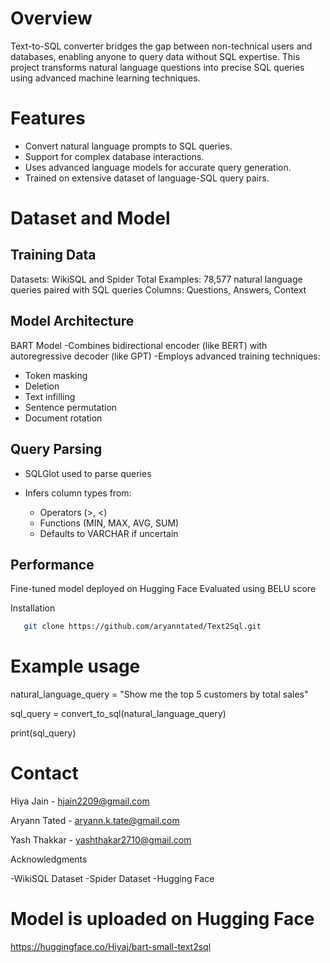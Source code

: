 # Overview
Text-to-SQL converter bridges the gap between non-technical users and databases, enabling anyone to query data without SQL expertise. This project transforms natural language questions into precise SQL queries using advanced machine learning techniques.

# Features
- Convert natural language prompts to SQL queries.
- Support for complex database interactions.
- Uses advanced language models for accurate query generation.
- Trained on extensive dataset of language-SQL query pairs.

# Dataset and Model
## Training Data

Datasets: WikiSQL and Spider
Total Examples: 78,577 natural language queries paired with SQL queries
Columns: Questions, Answers, Context

## Model Architecture
BART Model
-Combines bidirectional encoder (like BERT) with autoregressive decoder (like GPT)
-Employs advanced training techniques:
  - Token masking
  - Deletion
  - Text infilling
  - Sentence permutation
  - Document rotation



## Query Parsing

- SQLGlot used to parse queries
- Infers column types from:

   - Operators (>, <)
   - Functions (MIN, MAX, AVG, SUM)
   - Defaults to VARCHAR if uncertain



## Performance

Fine-tuned model deployed on Hugging Face
Evaluated using BELU score

Installation
```bash
   git clone https://github.com/aryanntated/Text2Sql.git
   ```

# Example usage
natural_language_query = "Show me the top 5 customers by total sales"

sql_query = convert_to_sql(natural_language_query) 

print(sql_query)

# Contact

Hiya Jain - hjain2209@gmail.com

Aryann Tated - aryann.k.tate@gmail.com

Yash Thakkar - yashthakar2710@gmail.com


Acknowledgments

-WikiSQL Dataset
-Spider Dataset
-Hugging Face

# Model is uploaded on Hugging Face 

https://huggingface.co/Hiyaj/bart-small-text2sql
